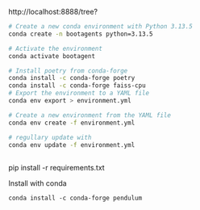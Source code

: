 http://localhost:8888/tree?

```bash
# Create a new conda environment with Python 3.13.5
conda create -n bootagents python=3.13.5

# Activate the environment
conda activate bootagent

# Install poetry from conda-forge
conda install -c conda-forge poetry
conda install -c conda-forge faiss-cpu
# Export the environment to a YAML file
conda env export > environment.yml


```

```bash
# Create a new environment from the YAML file
conda env create -f environment.yml
```

```bash
# regullary update with
conda env update -f environment.yml
                    
```

pip install -r requirements.txt


Install with conda 

    conda install -c conda-forge pendulum
